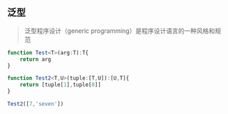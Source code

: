 ## <T>泛型

> 泛型程序设计（generic programming）是程序设计语言的一种风格和规范

```ts
function Test<T>(arg:T):T{
    return arg
}

function Test2<T,U>(tuple:[T,U]):[U,T]{
    return [tuple[1],tuple[0]]
}

Test2([7,'seven'])
```